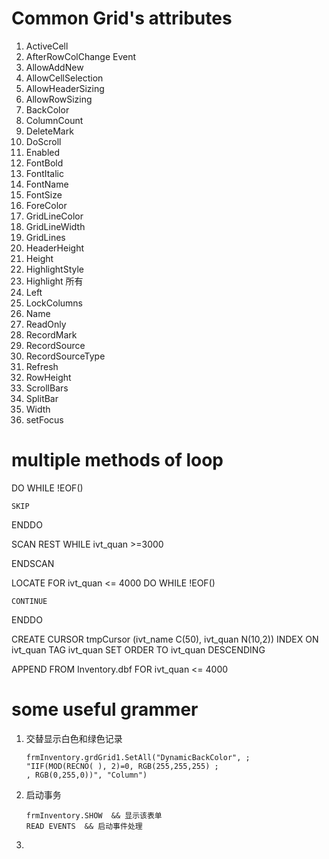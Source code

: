 # Common Grid's attributes

1. ActiveCell
2. AfterRowColChange Event
3. AllowAddNew
4. AllowCellSelection
5. AllowHeaderSizing
6. AllowRowSizing
7. BackColor
8. ColumnCount
9. DeleteMark
10. DoScroll
11. Enabled
12. FontBold
13. FontItalic
14. FontName
15. FontSize
16. ForeColor
17. GridLineColor
18. GridLineWidth
19. GridLines
20. HeaderHeight
21. Height
22. HighlightStyle
23. Highlight 所有
24. Left
25. LockColumns
26. Name
27. ReadOnly
28. RecordMark
29. RecordSource
30. RecordSourceType
31. Refresh
32. RowHeight
33. ScrollBars
34. SplitBar
35. Width
36. setFocus

# multiple methods of loop

DO WHILE !EOF()

	SKIP
ENDDO


SCAN REST WHILE ivt_quan >=3000

ENDSCAN

LOCATE FOR ivt_quan <= 4000
DO WHILE !EOF()

    CONTINUE
ENDDO

CREATE CURSOR tmpCursor (ivt_name C(50), ivt_quan N(10,2))
INDEX ON ivt_quan TAG ivt_quan
SET ORDER TO ivt_quan DESCENDING

APPEND FROM Inventory.dbf FOR ivt_quan  <= 4000

# some useful grammer

1. 交替显示白色和绿色记录
    ```visual foxpro
    frmInventory.grdGrid1.SetAll("DynamicBackColor", ;
    "IIF(MOD(RECNO( ), 2)=0, RGB(255,255,255) ;
    , RGB(0,255,0))", "Column")  
    ```

2. 启动事务
    ```visual foxpro
    frmInventory.SHOW  && 显示该表单
    READ EVENTS  && 启动事件处理
    ```

3. 